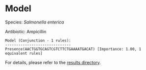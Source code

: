 
# Model

Species: *Salmonella enterica*

Antibiotic: Ampicillin

```
Model (Conjunction - 1 rules):
------------------------------
Presence(AACTGGTGCAGTCGTCTTCTGAAAATGACAT) [Importance: 1.00, 1 equivalent rules]

```

For details, please refer to the [results directory](../../../../../results/scm_b/salmonella%20enterica/ampicillin/repeat_7/).

